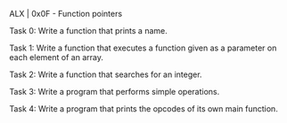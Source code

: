 ALX | 0x0F - Function pointers

Task 0: Write a function that prints a name.

Task 1: Write a function that executes a function given as a parameter on each element of an array.

Task 2: Write a function that searches for an integer.

Task 3: Write a program that performs simple operations.

Task 4: Write a program that prints the opcodes of its own main function.
